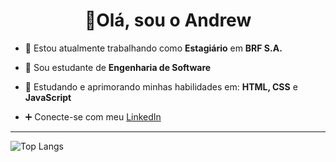 <h1 align="center">👋Olá, sou o Andrew</h1>

- 🔭 Estou atualmente trabalhando como **Estagiário** em **BRF S.A.**

- 🧠 Sou estudante de **Engenharia de Software**

- 🌱 Estudando e aprimorando minhas habilidades em: **HTML, CSS** e **JavaScript**

- ➕ Conecte-se com meu <a href="https://linkedin.com/in/andrewdelfs">LinkedIn</a>

<hr>

![Top Langs](https://github-readme-stats.vercel.app/api/top-langs/?username=andrewdelfino&layout=compact&theme=dark)
